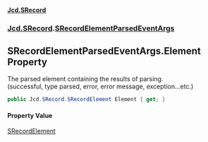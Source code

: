 #### [Jcd.SRecord](index.md 'index')
### [Jcd.SRecord](Jcd.SRecord.md 'Jcd.SRecord').[SRecordElementParsedEventArgs](Jcd.SRecord.SRecordElementParsedEventArgs.md 'Jcd.SRecord.SRecordElementParsedEventArgs')

## SRecordElementParsedEventArgs.Element Property

The parsed element containing the results of parsing.  
(successful, type parsed, error, error message, exception...etc.)

```csharp
public Jcd.SRecord.SRecordElement Element { get; }
```

#### Property Value
[SRecordElement](Jcd.SRecord.SRecordElement.md 'Jcd.SRecord.SRecordElement')